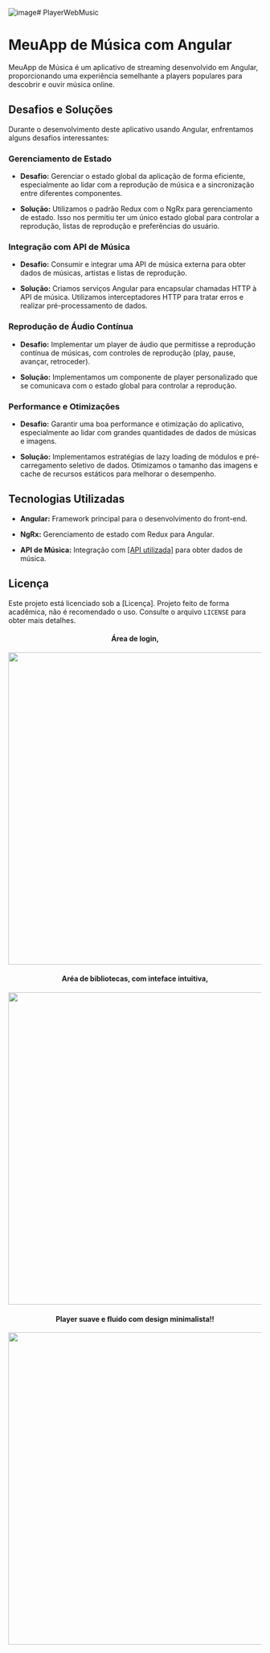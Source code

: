 ![image](https://github.com/RaphaelCarvalh/PlayerWebMusic/assets/162733267/c242727c-45ab-4719-aa77-4b734a220b1c)# PlayerWebMusic

# MeuApp de Música com Angular

MeuApp de Música é um aplicativo de streaming desenvolvido em Angular, proporcionando uma experiência semelhante a players populares para descobrir e ouvir música online.

## Desafios e Soluções

Durante o desenvolvimento deste aplicativo usando Angular, enfrentamos alguns desafios interessantes:

### Gerenciamento de Estado

- **Desafio:** Gerenciar o estado global da aplicação de forma eficiente, especialmente ao lidar com a reprodução de música e a sincronização entre diferentes componentes.
  
- **Solução:** Utilizamos o padrão Redux com o NgRx para gerenciamento de estado. Isso nos permitiu ter um único estado global para controlar a reprodução, listas de reprodução e preferências do usuário.

### Integração com API de Música

- **Desafio:** Consumir e integrar uma API de música externa para obter dados de músicas, artistas e listas de reprodução.
  
- **Solução:** Criamos serviços Angular para encapsular chamadas HTTP à API de música. Utilizamos interceptadores HTTP para tratar erros e realizar pré-processamento de dados.

### Reprodução de Áudio Contínua

- **Desafio:** Implementar um player de áudio que permitisse a reprodução contínua de músicas, com controles de reprodução (play, pause, avançar, retroceder).
  
- **Solução:** Implementamos um componente de player personalizado que se comunicava com o estado global para controlar a reprodução.

### Performance e Otimizações

- **Desafio:** Garantir uma boa performance e otimização do aplicativo, especialmente ao lidar com grandes quantidades de dados de músicas e imagens.
  
- **Solução:** Implementamos estratégias de lazy loading de módulos e pré-carregamento seletivo de dados. Otimizamos o tamanho das imagens e cache de recursos estáticos para melhorar o desempenho.

## Tecnologias Utilizadas

- **Angular:** Framework principal para o desenvolvimento do front-end.
  
- **NgRx:** Gerenciamento de estado com Redux para Angular.
    
- **API de Música:** Integração com [[API utilizada]](https://developer.spotify.com/documentation/web-api) para obter dados de música.

## Licença

Este projeto está licenciado sob a [Licença]. Projeto feito de forma acadêmica, não é recomendado o uso. Consulte o arquivo `LICENSE` para obter mais detalhes.
<div align="center">
  <h4>Área de login,</h4>
  <img src="https://cdn.discordapp.com/attachments/1177172733554065428/1229429240538337290/image.png?ex=66719134&is=66703fb4&hm=7eec855cc85b52c31de24c5d0c569f481e86e0aa200f649e75963bb4280973a0&" width="620">
</div>
<div align="center">
  <h4>Aréa de bibliotecas, com inteface intuitiva,</h4>
  <img src="https://cdn.discordapp.com/attachments/1177172733554065428/1229429365280997427/image.png?ex=66719152&is=66703fd2&hm=c9afdc4d4dcfea4795cca0b65a6e4096a696f57bae8cff5f71e786a709c423bf&" width="620">
</div>
<div align="center">
  <h4>Player suave e fluido com design minimalista!!</h4>
  <img src="https://cdn.discordapp.com/attachments/1177172733554065428/1229434921999798392/image.png?ex=6671967f&is=667044ff&hm=4b0ea0aea406dc56d66f0c8e2a8d8c06a440f07be2f4c56e05b7e8541f74ae56&" width="620">
</div>

